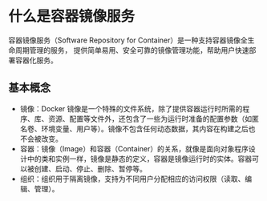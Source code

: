 # 什么是容器镜像服务<a name="swr_01_0002"></a>

容器镜像服务（Software Repository for Container）是一种支持容器镜像全生命周期管理的服务， 提供简单易用、安全可靠的镜像管理功能，帮助用户快速部署容器化服务。

## 基本概念<a name="section13389044114820"></a>

-   镜像：Docker 镜像是一个特殊的文件系统，除了提供容器运行时所需的程序、库、资源、配置等文件外，还包含了一些为运行时准备的配置参数（如匿名卷、环境变量、用户等）。镜像不包含任何动态数据，其内容在构建之后也不会被改变。
-   容器：镜像（Image）和容器（Container）的关系，就像是面向对象程序设计中的类和实例一样，镜像是静态的定义，容器是镜像运行时的实体。容器可以被创建、启动、停止、删除、暂停等。
-   组织：组织用于隔离镜像，支持为不同用户分配相应的访问权限（读取、编辑、管理）。

